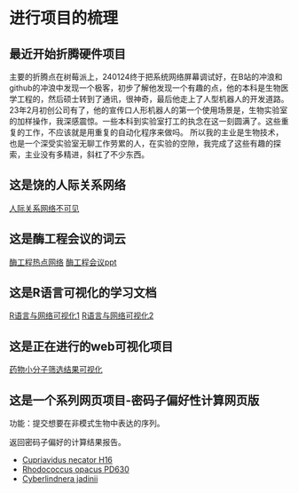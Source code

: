 # 进行项目的梳理

## 最近开始折腾硬件项目
主要的折腾点在树莓派上，240124终于把系统网络屏幕调试好，在B站的冲浪和github的冲浪中发现一个极客，初步了解他发现一个有趣的点，他的本科是生物医学工程的，然后硕士转到了通讯，很神奇，最后他走上了人型机器人的开发道路。23年2月初创公司有了，他的宣传口人形机器人的第一个使用场景是，生物实验室的加样操作，我深感震惊。一些本科到实验室打工的执念在这一刻圆满了。这些重复的工作，不应该就是用重复的自动化程序来做吗。
所以我的主业是生物技术，也是一个深受实验室无聊工作劳累的人，在实验的空隙，我完成了这些有趣的探索，主业没有多精进，斜杠了不少东西。
## 这是饶的人际关系网络
[人际关系网络不可见](https://glacierhole.github.io/docs/project/-PeopleYun.html)
## 这是酶工程会议的词云
[酶工程热点网络](https://glacierhole.github.io/docs/project/EnzymeYun.html)
[酶工程会议ppt](https://glacierhole.github.io/docs/project/ppt230822.pdf)
## 这是R语言可视化的学习文档
[R语言与网络可视化1](https://glacierhole.github.io/docs/project/NVwR.html)
[R语言与网络可视化2](https://glacierhole.github.io/docs/project/NVwR2.html)

## 这是正在进行的web可视化项目
[药物小分子筛选结果可视化](https://glacierhole.github.io/docs/project/all1.html)

## 这是一个系列网页项目-密码子偏好性计算网页版
功能：提交想要在非模式生物中表达的序列。

返回密码子偏好的计算结果报告。

- [Cupriavidus necator H16](https://h16codon.streamlit.app/)
- [Rhodococcus opacus PD630](https://pd630codon.streamlit.app/)
- [Cyberlindnera jadinii](https://cyjcodon.streamlit.app/)
